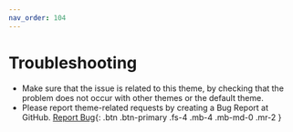 ```yaml
---
nav_order: 104
---
```


# Troubleshooting
- Make sure that the issue is related to this theme, by checking that the problem does not occur with other themes or the default theme.
- Please report theme-related requests by creating a Bug Report at GitHub.
[Report Bug](https://github.com/chrisgrieser/shimmering-focus/issues/new?assignees=&labels=bug&template=bug_report.yml&title=%5BBug%5D%3A+){: .btn .btn-primary .fs-4 .mb-4 .mb-md-0 .mr-2 }
